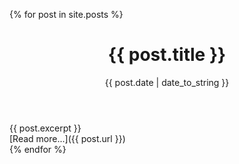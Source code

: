 ---
---

{% for post in site.posts %}
<div>
<header>
<h1>{{ post.title }}</h1>
<p><time>{{ post.date | date_to_string }}</time></p>
</header>
<section>
{{ post.excerpt }}
</section>
<footer markdown="1">
[Read more...]({{ post.url }})
</footer>
</div>
{% endfor %}
